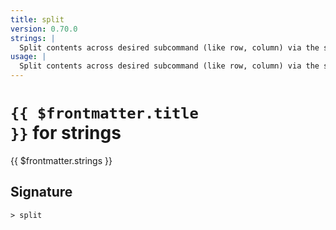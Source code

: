 ```yaml
---
title: split
version: 0.70.0
strings: |
  Split contents across desired subcommand (like row, column) via the separator.
usage: |
  Split contents across desired subcommand (like row, column) via the separator.
---
```


# <code>{{ $frontmatter.title }}</code> for strings

<div class='command-title'>{{ $frontmatter.strings }}</div>

## Signature

```> split ```

